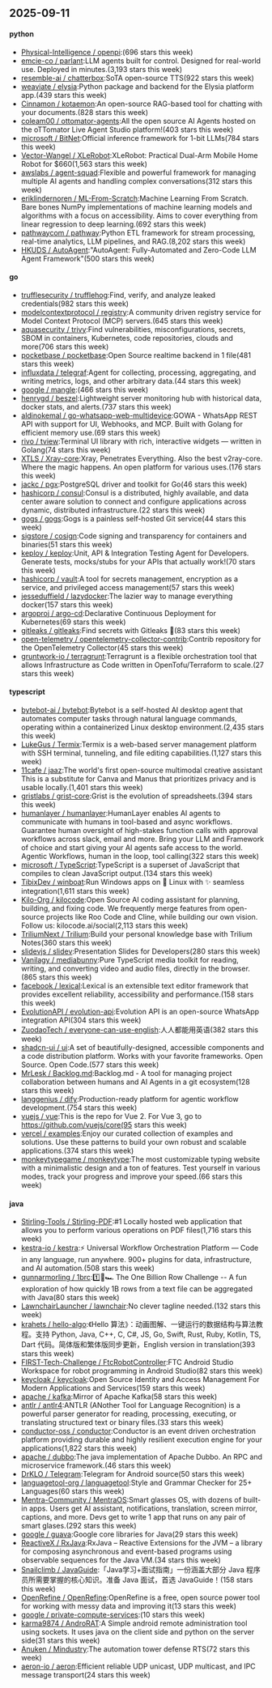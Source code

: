 ## 2025-09-11

#### python
* [Physical-Intelligence / openpi](https://github.com/Physical-Intelligence/openpi):(696 stars this week)
* [emcie-co / parlant](https://github.com/emcie-co/parlant):LLM agents built for control. Designed for real-world use. Deployed in minutes.(3,193 stars this week)
* [resemble-ai / chatterbox](https://github.com/resemble-ai/chatterbox):SoTA open-source TTS(922 stars this week)
* [weaviate / elysia](https://github.com/weaviate/elysia):Python package and backend for the Elysia platform app.(439 stars this week)
* [Cinnamon / kotaemon](https://github.com/Cinnamon/kotaemon):An open-source RAG-based tool for chatting with your documents.(828 stars this week)
* [coleam00 / ottomator-agents](https://github.com/coleam00/ottomator-agents):All the open source AI Agents hosted on the oTTomator Live Agent Studio platform!(403 stars this week)
* [microsoft / BitNet](https://github.com/microsoft/BitNet):Official inference framework for 1-bit LLMs(784 stars this week)
* [Vector-Wangel / XLeRobot](https://github.com/Vector-Wangel/XLeRobot):XLeRobot: Practical Dual-Arm Mobile Home Robot for $660(1,563 stars this week)
* [awslabs / agent-squad](https://github.com/awslabs/agent-squad):Flexible and powerful framework for managing multiple AI agents and handling complex conversations(312 stars this week)
* [eriklindernoren / ML-From-Scratch](https://github.com/eriklindernoren/ML-From-Scratch):Machine Learning From Scratch. Bare bones NumPy implementations of machine learning models and algorithms with a focus on accessibility. Aims to cover everything from linear regression to deep learning.(692 stars this week)
* [pathwaycom / pathway](https://github.com/pathwaycom/pathway):Python ETL framework for stream processing, real-time analytics, LLM pipelines, and RAG.(8,202 stars this week)
* [HKUDS / AutoAgent](https://github.com/HKUDS/AutoAgent):"AutoAgent: Fully-Automated and Zero-Code LLM Agent Framework"(500 stars this week)

#### go
* [trufflesecurity / trufflehog](https://github.com/trufflesecurity/trufflehog):Find, verify, and analyze leaked credentials(982 stars this week)
* [modelcontextprotocol / registry](https://github.com/modelcontextprotocol/registry):A community driven registry service for Model Context Protocol (MCP) servers.(645 stars this week)
* [aquasecurity / trivy](https://github.com/aquasecurity/trivy):Find vulnerabilities, misconfigurations, secrets, SBOM in containers, Kubernetes, code repositories, clouds and more(706 stars this week)
* [pocketbase / pocketbase](https://github.com/pocketbase/pocketbase):Open Source realtime backend in 1 file(481 stars this week)
* [influxdata / telegraf](https://github.com/influxdata/telegraf):Agent for collecting, processing, aggregating, and writing metrics, logs, and other arbitrary data.(44 stars this week)
* [google / mangle](https://github.com/google/mangle):(466 stars this week)
* [henrygd / beszel](https://github.com/henrygd/beszel):Lightweight server monitoring hub with historical data, docker stats, and alerts.(737 stars this week)
* [aldinokemal / go-whatsapp-web-multidevice](https://github.com/aldinokemal/go-whatsapp-web-multidevice):GOWA - WhatsApp REST API with support for UI, Webhooks, and MCP. Built with Golang for efficient memory use.(69 stars this week)
* [rivo / tview](https://github.com/rivo/tview):Terminal UI library with rich, interactive widgets — written in Golang(74 stars this week)
* [XTLS / Xray-core](https://github.com/XTLS/Xray-core):Xray, Penetrates Everything. Also the best v2ray-core. Where the magic happens. An open platform for various uses.(176 stars this week)
* [jackc / pgx](https://github.com/jackc/pgx):PostgreSQL driver and toolkit for Go(46 stars this week)
* [hashicorp / consul](https://github.com/hashicorp/consul):Consul is a distributed, highly available, and data center aware solution to connect and configure applications across dynamic, distributed infrastructure.(22 stars this week)
* [gogs / gogs](https://github.com/gogs/gogs):Gogs is a painless self-hosted Git service(44 stars this week)
* [sigstore / cosign](https://github.com/sigstore/cosign):Code signing and transparency for containers and binaries(51 stars this week)
* [keploy / keploy](https://github.com/keploy/keploy):Unit, API & Integration Testing Agent for Developers. Generate tests, mocks/stubs for your APIs that actually work!(70 stars this week)
* [hashicorp / vault](https://github.com/hashicorp/vault):A tool for secrets management, encryption as a service, and privileged access management(57 stars this week)
* [jesseduffield / lazydocker](https://github.com/jesseduffield/lazydocker):The lazier way to manage everything docker(157 stars this week)
* [argoproj / argo-cd](https://github.com/argoproj/argo-cd):Declarative Continuous Deployment for Kubernetes(69 stars this week)
* [gitleaks / gitleaks](https://github.com/gitleaks/gitleaks):Find secrets with Gitleaks 🔑(83 stars this week)
* [open-telemetry / opentelemetry-collector-contrib](https://github.com/open-telemetry/opentelemetry-collector-contrib):Contrib repository for the OpenTelemetry Collector(45 stars this week)
* [gruntwork-io / terragrunt](https://github.com/gruntwork-io/terragrunt):Terragrunt is a flexible orchestration tool that allows Infrastructure as Code written in OpenTofu/Terraform to scale.(27 stars this week)

#### typescript
* [bytebot-ai / bytebot](https://github.com/bytebot-ai/bytebot):Bytebot is a self-hosted AI desktop agent that automates computer tasks through natural language commands, operating within a containerized Linux desktop environment.(2,435 stars this week)
* [LukeGus / Termix](https://github.com/LukeGus/Termix):Termix is a web-based server management platform with SSH terminal, tunneling, and file editing capabilities.(1,127 stars this week)
* [11cafe / jaaz](https://github.com/11cafe/jaaz):The world's first open-source multimodal creative assistant This is a substitute for Canva and Manus that prioritizes privacy and is usable locally.(1,401 stars this week)
* [gristlabs / grist-core](https://github.com/gristlabs/grist-core):Grist is the evolution of spreadsheets.(394 stars this week)
* [humanlayer / humanlayer](https://github.com/humanlayer/humanlayer):HumanLayer enables AI agents to communicate with humans in tool-based and async workflows. Guarantee human oversight of high-stakes function calls with approval workflows across slack, email and more. Bring your LLM and Framework of choice and start giving your AI agents safe access to the world. Agentic Workflows, human in the loop, tool calling(322 stars this week)
* [microsoft / TypeScript](https://github.com/microsoft/TypeScript):TypeScript is a superset of JavaScript that compiles to clean JavaScript output.(134 stars this week)
* [TibixDev / winboat](https://github.com/TibixDev/winboat):Run Windows apps on 🐧 Linux with ✨ seamless integration(1,611 stars this week)
* [Kilo-Org / kilocode](https://github.com/Kilo-Org/kilocode):Open Source AI coding assistant for planning, building, and fixing code. We frequently merge features from open-source projects like Roo Code and Cline, while building our own vision. Follow us: kilocode.ai/social(2,113 stars this week)
* [TriliumNext / Trilium](https://github.com/TriliumNext/Trilium):Build your personal knowledge base with Trilium Notes(360 stars this week)
* [slidevjs / slidev](https://github.com/slidevjs/slidev):Presentation Slides for Developers(280 stars this week)
* [Vanilagy / mediabunny](https://github.com/Vanilagy/mediabunny):Pure TypeScript media toolkit for reading, writing, and converting video and audio files, directly in the browser.(865 stars this week)
* [facebook / lexical](https://github.com/facebook/lexical):Lexical is an extensible text editor framework that provides excellent reliability, accessibility and performance.(158 stars this week)
* [EvolutionAPI / evolution-api](https://github.com/EvolutionAPI/evolution-api):Evolution API is an open-source WhatsApp integration API(304 stars this week)
* [ZuodaoTech / everyone-can-use-english](https://github.com/ZuodaoTech/everyone-can-use-english):人人都能用英语(382 stars this week)
* [shadcn-ui / ui](https://github.com/shadcn-ui/ui):A set of beautifully-designed, accessible components and a code distribution platform. Works with your favorite frameworks. Open Source. Open Code.(577 stars this week)
* [MrLesk / Backlog.md](https://github.com/MrLesk/Backlog.md):Backlog.md - A tool for managing project collaboration between humans and AI Agents in a git ecosystem(128 stars this week)
* [langgenius / dify](https://github.com/langgenius/dify):Production-ready platform for agentic workflow development.(754 stars this week)
* [vuejs / vue](https://github.com/vuejs/vue):This is the repo for Vue 2. For Vue 3, go to https://github.com/vuejs/core(95 stars this week)
* [vercel / examples](https://github.com/vercel/examples):Enjoy our curated collection of examples and solutions. Use these patterns to build your own robust and scalable applications.(374 stars this week)
* [monkeytypegame / monkeytype](https://github.com/monkeytypegame/monkeytype):The most customizable typing website with a minimalistic design and a ton of features. Test yourself in various modes, track your progress and improve your speed.(66 stars this week)

#### java
* [Stirling-Tools / Stirling-PDF](https://github.com/Stirling-Tools/Stirling-PDF):#1 Locally hosted web application that allows you to perform various operations on PDF files(1,716 stars this week)
* [kestra-io / kestra](https://github.com/kestra-io/kestra):⚡ Universal Workflow Orchestration Platform — Code in any language, run anywhere. 900+ plugins for data, infrastructure, and AI automation.(508 stars this week)
* [gunnarmorling / 1brc](https://github.com/gunnarmorling/1brc):1️⃣🐝🏎️ The One Billion Row Challenge -- A fun exploration of how quickly 1B rows from a text file can be aggregated with Java(80 stars this week)
* [LawnchairLauncher / lawnchair](https://github.com/LawnchairLauncher/lawnchair):No clever tagline needed.(132 stars this week)
* [krahets / hello-algo](https://github.com/krahets/hello-algo):《Hello 算法》：动画图解、一键运行的数据结构与算法教程。支持 Python, Java, C++, C, C#, JS, Go, Swift, Rust, Ruby, Kotlin, TS, Dart 代码。简体版和繁体版同步更新，English version in translation(393 stars this week)
* [FIRST-Tech-Challenge / FtcRobotController](https://github.com/FIRST-Tech-Challenge/FtcRobotController):FTC Android Studio Workspace for robot programming in Android Studio(82 stars this week)
* [keycloak / keycloak](https://github.com/keycloak/keycloak):Open Source Identity and Access Management For Modern Applications and Services(159 stars this week)
* [apache / kafka](https://github.com/apache/kafka):Mirror of Apache Kafka(58 stars this week)
* [antlr / antlr4](https://github.com/antlr/antlr4):ANTLR (ANother Tool for Language Recognition) is a powerful parser generator for reading, processing, executing, or translating structured text or binary files.(33 stars this week)
* [conductor-oss / conductor](https://github.com/conductor-oss/conductor):Conductor is an event driven orchestration platform providing durable and highly resilient execution engine for your applications(1,822 stars this week)
* [apache / dubbo](https://github.com/apache/dubbo):The java implementation of Apache Dubbo. An RPC and microservice framework.(46 stars this week)
* [DrKLO / Telegram](https://github.com/DrKLO/Telegram):Telegram for Android source(50 stars this week)
* [languagetool-org / languagetool](https://github.com/languagetool-org/languagetool):Style and Grammar Checker for 25+ Languages(60 stars this week)
* [Mentra-Community / MentraOS](https://github.com/Mentra-Community/MentraOS):Smart glasses OS, with dozens of built-in apps. Users get AI assistant, notifications, translation, screen mirror, captions, and more. Devs get to write 1 app that runs on any pair of smart glases.(292 stars this week)
* [google / guava](https://github.com/google/guava):Google core libraries for Java(29 stars this week)
* [ReactiveX / RxJava](https://github.com/ReactiveX/RxJava):RxJava – Reactive Extensions for the JVM – a library for composing asynchronous and event-based programs using observable sequences for the Java VM.(34 stars this week)
* [Snailclimb / JavaGuide](https://github.com/Snailclimb/JavaGuide):「Java学习+面试指南」一份涵盖大部分 Java 程序员所需要掌握的核心知识。准备 Java 面试，首选 JavaGuide！(158 stars this week)
* [OpenRefine / OpenRefine](https://github.com/OpenRefine/OpenRefine):OpenRefine is a free, open source power tool for working with messy data and improving it(13 stars this week)
* [google / private-compute-services](https://github.com/google/private-compute-services):(10 stars this week)
* [karma9874 / AndroRAT](https://github.com/karma9874/AndroRAT):A Simple android remote administration tool using sockets. It uses java on the client side and python on the server side(31 stars this week)
* [Anuken / Mindustry](https://github.com/Anuken/Mindustry):The automation tower defense RTS(72 stars this week)
* [aeron-io / aeron](https://github.com/aeron-io/aeron):Efficient reliable UDP unicast, UDP multicast, and IPC message transport(24 stars this week)
